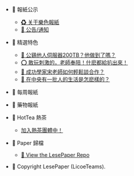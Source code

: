 * 🧧 報紙公示

	* [♻ 关于樂色報紙 ](README.md)
	* [🏮 公告/通知](announcement.md)
	
* 💊 精選特色
	
	* [🐓 公鷄他人伺服器200TB？他做到了嗎？](wujianhao.md)
	* [⭕ 敢玩刺激的，老師奉陪！什麽都給扒出來！](fangshen.md)
	* [🦆 成功學家宋老師如何輕鬆談合作？](https://sweet.ciallo.life/)
	* [🌌 在中央有一批人的生活是怎麽樣的？](zhongyang.md)

* 🎇 每周報紙
	
* 🎈 藥物報紙

* 🍵 HotTea 熱茶
	* [加入熱茶團體中！](hottea.md)
	
* 🎑 Paper 歸檔

	* [💢 View the LesePaper Repo](https://github.com/xunwtlt/lspaper/docs/images)

*  📰 Copyright LesePaper (LicoeTeams).